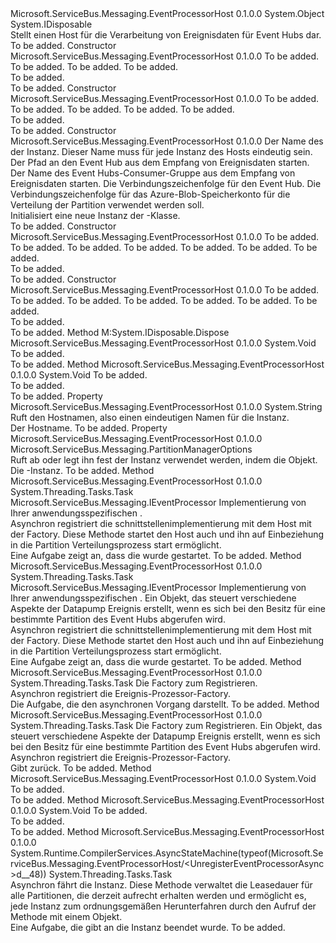 <Type Name="EventProcessorHost" FullName="Microsoft.ServiceBus.Messaging.EventProcessorHost">
  <TypeSignature Language="C#" Value="public class EventProcessorHost : IDisposable" />
  <TypeSignature Language="ILAsm" Value=".class public auto ansi beforefieldinit EventProcessorHost extends System.Object implements class System.IDisposable" />
  <TypeSignature Language="DocId" Value="T:Microsoft.ServiceBus.Messaging.EventProcessorHost" />
  <TypeSignature Language="VB.NET" Value="Public Class EventProcessorHost&#xA;Implements IDisposable" />
  <TypeSignature Language="F#" Value="type EventProcessorHost = class&#xA;    interface IPartitionObserver&lt;BlobLease&gt;&#xA;    interface IDisposable" />
  <AssemblyInfo>
    <AssemblyName>Microsoft.ServiceBus.Messaging.EventProcessorHost</AssemblyName>
    <AssemblyVersion>0.1.0.0</AssemblyVersion>
  </AssemblyInfo>
  <Base>
    <BaseTypeName>System.Object</BaseTypeName>
  </Base>
  <Interfaces>
    <Interface>
      <InterfaceName>System.IDisposable</InterfaceName>
    </Interface>
  </Interfaces>
  <Docs>
    <summary>Stellt einen Host für die Verarbeitung von Ereignisdaten für Event Hubs dar.</summary>
    <remarks>To be added.</remarks>
  </Docs>
  <Members>
    <Member MemberName=".ctor">
      <MemberSignature Language="C#" Value="public EventProcessorHost (string eventHubPath, string consumerGroupName, string eventHubConnectionString, string storageConnectionString);" />
      <MemberSignature Language="ILAsm" Value=".method public hidebysig specialname rtspecialname instance void .ctor(string eventHubPath, string consumerGroupName, string eventHubConnectionString, string storageConnectionString) cil managed" />
      <MemberSignature Language="DocId" Value="M:Microsoft.ServiceBus.Messaging.EventProcessorHost.#ctor(System.String,System.String,System.String,System.String)" />
      <MemberSignature Language="VB.NET" Value="Public Sub New (eventHubPath As String, consumerGroupName As String, eventHubConnectionString As String, storageConnectionString As String)" />
      <MemberSignature Language="F#" Value="new Microsoft.ServiceBus.Messaging.EventProcessorHost : string * string * string * string -&gt; Microsoft.ServiceBus.Messaging.EventProcessorHost" Usage="new Microsoft.ServiceBus.Messaging.EventProcessorHost (eventHubPath, consumerGroupName, eventHubConnectionString, storageConnectionString)" />
      <MemberType>Constructor</MemberType>
      <AssemblyInfo>
        <AssemblyName>Microsoft.ServiceBus.Messaging.EventProcessorHost</AssemblyName>
        <AssemblyVersion>0.1.0.0</AssemblyVersion>
      </AssemblyInfo>
      <Parameters>
        <Parameter Name="eventHubPath" Type="System.String" />
        <Parameter Name="consumerGroupName" Type="System.String" />
        <Parameter Name="eventHubConnectionString" Type="System.String" />
        <Parameter Name="storageConnectionString" Type="System.String" />
      </Parameters>
      <Docs>
        <param name="eventHubPath">To be added.</param>
        <param name="consumerGroupName">To be added.</param>
        <param name="eventHubConnectionString">To be added.</param>
        <param name="storageConnectionString">To be added.</param>
        <summary>To be added.</summary>
        <remarks>To be added.</remarks>
      </Docs>
    </Member>
    <Member MemberName=".ctor">
      <MemberSignature Language="C#" Value="public EventProcessorHost (string hostName, string eventHubPath, string consumerGroupName, Func&lt;Microsoft.ServiceBus.Messaging.EventProcessorOptions,Microsoft.ServiceBus.Messaging.MessagingFactory&gt; eventHubClientFactory, Func&lt;Microsoft.WindowsAzure.Storage.Blob.CloudBlobClient&gt; storageClientFactory);" />
      <MemberSignature Language="ILAsm" Value=".method public hidebysig specialname rtspecialname instance void .ctor(string hostName, string eventHubPath, string consumerGroupName, class System.Func`2&lt;class Microsoft.ServiceBus.Messaging.EventProcessorOptions, class Microsoft.ServiceBus.Messaging.MessagingFactory&gt; eventHubClientFactory, class System.Func`1&lt;class Microsoft.WindowsAzure.Storage.Blob.CloudBlobClient&gt; storageClientFactory) cil managed" />
      <MemberSignature Language="DocId" Value="M:Microsoft.ServiceBus.Messaging.EventProcessorHost.#ctor(System.String,System.String,System.String,System.Func{Microsoft.ServiceBus.Messaging.EventProcessorOptions,Microsoft.ServiceBus.Messaging.MessagingFactory},System.Func{Microsoft.WindowsAzure.Storage.Blob.CloudBlobClient})" />
      <MemberSignature Language="VB.NET" Value="Public Sub New (hostName As String, eventHubPath As String, consumerGroupName As String, eventHubClientFactory As Func(Of EventProcessorOptions, MessagingFactory), storageClientFactory As Func(Of CloudBlobClient))" />
      <MemberSignature Language="F#" Value="new Microsoft.ServiceBus.Messaging.EventProcessorHost : string * string * string * Func&lt;Microsoft.ServiceBus.Messaging.EventProcessorOptions, Microsoft.ServiceBus.Messaging.MessagingFactory&gt; * Func&lt;Microsoft.WindowsAzure.Storage.Blob.CloudBlobClient&gt; -&gt; Microsoft.ServiceBus.Messaging.EventProcessorHost" Usage="new Microsoft.ServiceBus.Messaging.EventProcessorHost (hostName, eventHubPath, consumerGroupName, eventHubClientFactory, storageClientFactory)" />
      <MemberType>Constructor</MemberType>
      <AssemblyInfo>
        <AssemblyName>Microsoft.ServiceBus.Messaging.EventProcessorHost</AssemblyName>
        <AssemblyVersion>0.1.0.0</AssemblyVersion>
      </AssemblyInfo>
      <Parameters>
        <Parameter Name="hostName" Type="System.String" />
        <Parameter Name="eventHubPath" Type="System.String" />
        <Parameter Name="consumerGroupName" Type="System.String" />
        <Parameter Name="eventHubClientFactory" Type="System.Func&lt;Microsoft.ServiceBus.Messaging.EventProcessorOptions,Microsoft.ServiceBus.Messaging.MessagingFactory&gt;" />
        <Parameter Name="storageClientFactory" Type="System.Func&lt;Microsoft.WindowsAzure.Storage.Blob.CloudBlobClient&gt;" />
      </Parameters>
      <Docs>
        <param name="hostName">To be added.</param>
        <param name="eventHubPath">To be added.</param>
        <param name="consumerGroupName">To be added.</param>
        <param name="eventHubClientFactory">To be added.</param>
        <param name="storageClientFactory">To be added.</param>
        <summary>To be added.</summary>
        <remarks>To be added.</remarks>
      </Docs>
    </Member>
    <Member MemberName=".ctor">
      <MemberSignature Language="C#" Value="public EventProcessorHost (string hostName, string eventHubPath, string consumerGroupName, string eventHubConnectionString, string storageConnectionString);" />
      <MemberSignature Language="ILAsm" Value=".method public hidebysig specialname rtspecialname instance void .ctor(string hostName, string eventHubPath, string consumerGroupName, string eventHubConnectionString, string storageConnectionString) cil managed" />
      <MemberSignature Language="DocId" Value="M:Microsoft.ServiceBus.Messaging.EventProcessorHost.#ctor(System.String,System.String,System.String,System.String,System.String)" />
      <MemberSignature Language="VB.NET" Value="Public Sub New (hostName As String, eventHubPath As String, consumerGroupName As String, eventHubConnectionString As String, storageConnectionString As String)" />
      <MemberSignature Language="F#" Value="new Microsoft.ServiceBus.Messaging.EventProcessorHost : string * string * string * string * string -&gt; Microsoft.ServiceBus.Messaging.EventProcessorHost" Usage="new Microsoft.ServiceBus.Messaging.EventProcessorHost (hostName, eventHubPath, consumerGroupName, eventHubConnectionString, storageConnectionString)" />
      <MemberType>Constructor</MemberType>
      <AssemblyInfo>
        <AssemblyName>Microsoft.ServiceBus.Messaging.EventProcessorHost</AssemblyName>
        <AssemblyVersion>0.1.0.0</AssemblyVersion>
      </AssemblyInfo>
      <Parameters>
        <Parameter Name="hostName" Type="System.String" />
        <Parameter Name="eventHubPath" Type="System.String" />
        <Parameter Name="consumerGroupName" Type="System.String" />
        <Parameter Name="eventHubConnectionString" Type="System.String" />
        <Parameter Name="storageConnectionString" Type="System.String" />
      </Parameters>
      <Docs>
        <param name="hostName">Der Name des der <see cref="T:Microsoft.ServiceBus.Messaging.EventProcessorHost" /> Instanz. Dieser Name muss für jede Instanz des Hosts eindeutig sein.</param>
        <param name="eventHubPath">Der Pfad an den Event Hub aus dem Empfang von Ereignisdaten starten.</param>
        <param name="consumerGroupName">Der Name des Event Hubs-Consumer-Gruppe aus dem Empfang von Ereignisdaten starten.</param>
        <param name="eventHubConnectionString">Die Verbindungszeichenfolge für den Event Hub.</param>
        <param name="storageConnectionString">Die Verbindungszeichenfolge für das Azure-Blob-Speicherkonto für die Verteilung der Partition verwendet werden soll.</param>
        <summary>Initialisiert eine neue Instanz der <see cref="T:Microsoft.ServiceBus.Messaging.EventProcessorHost" />-Klasse.</summary>
        <remarks>To be added.</remarks>
      </Docs>
    </Member>
    <Member MemberName=".ctor">
      <MemberSignature Language="C#" Value="public EventProcessorHost (string hostName, string eventHubPath, string consumerGroupName, Func&lt;Microsoft.ServiceBus.Messaging.EventProcessorOptions,Microsoft.ServiceBus.Messaging.MessagingFactory&gt; eventHubClientFactory, Func&lt;Microsoft.WindowsAzure.Storage.Blob.CloudBlobClient&gt; storageClientFactory, string leaseContainerName, string leaseBlobPrefix = null);" />
      <MemberSignature Language="ILAsm" Value=".method public hidebysig specialname rtspecialname instance void .ctor(string hostName, string eventHubPath, string consumerGroupName, class System.Func`2&lt;class Microsoft.ServiceBus.Messaging.EventProcessorOptions, class Microsoft.ServiceBus.Messaging.MessagingFactory&gt; eventHubClientFactory, class System.Func`1&lt;class Microsoft.WindowsAzure.Storage.Blob.CloudBlobClient&gt; storageClientFactory, string leaseContainerName, string leaseBlobPrefix) cil managed" />
      <MemberSignature Language="DocId" Value="M:Microsoft.ServiceBus.Messaging.EventProcessorHost.#ctor(System.String,System.String,System.String,System.Func{Microsoft.ServiceBus.Messaging.EventProcessorOptions,Microsoft.ServiceBus.Messaging.MessagingFactory},System.Func{Microsoft.WindowsAzure.Storage.Blob.CloudBlobClient},System.String,System.String)" />
      <MemberSignature Language="VB.NET" Value="Public Sub New (hostName As String, eventHubPath As String, consumerGroupName As String, eventHubClientFactory As Func(Of EventProcessorOptions, MessagingFactory), storageClientFactory As Func(Of CloudBlobClient), leaseContainerName As String, Optional leaseBlobPrefix As String = null)" />
      <MemberSignature Language="F#" Value="new Microsoft.ServiceBus.Messaging.EventProcessorHost : string * string * string * Func&lt;Microsoft.ServiceBus.Messaging.EventProcessorOptions, Microsoft.ServiceBus.Messaging.MessagingFactory&gt; * Func&lt;Microsoft.WindowsAzure.Storage.Blob.CloudBlobClient&gt; * string * string -&gt; Microsoft.ServiceBus.Messaging.EventProcessorHost" Usage="new Microsoft.ServiceBus.Messaging.EventProcessorHost (hostName, eventHubPath, consumerGroupName, eventHubClientFactory, storageClientFactory, leaseContainerName, leaseBlobPrefix)" />
      <MemberType>Constructor</MemberType>
      <AssemblyInfo>
        <AssemblyName>Microsoft.ServiceBus.Messaging.EventProcessorHost</AssemblyName>
        <AssemblyVersion>0.1.0.0</AssemblyVersion>
      </AssemblyInfo>
      <Parameters>
        <Parameter Name="hostName" Type="System.String" />
        <Parameter Name="eventHubPath" Type="System.String" />
        <Parameter Name="consumerGroupName" Type="System.String" />
        <Parameter Name="eventHubClientFactory" Type="System.Func&lt;Microsoft.ServiceBus.Messaging.EventProcessorOptions,Microsoft.ServiceBus.Messaging.MessagingFactory&gt;" />
        <Parameter Name="storageClientFactory" Type="System.Func&lt;Microsoft.WindowsAzure.Storage.Blob.CloudBlobClient&gt;" />
        <Parameter Name="leaseContainerName" Type="System.String" />
        <Parameter Name="leaseBlobPrefix" Type="System.String" />
      </Parameters>
      <Docs>
        <param name="hostName">To be added.</param>
        <param name="eventHubPath">To be added.</param>
        <param name="consumerGroupName">To be added.</param>
        <param name="eventHubClientFactory">To be added.</param>
        <param name="storageClientFactory">To be added.</param>
        <param name="leaseContainerName">To be added.</param>
        <param name="leaseBlobPrefix">To be added.</param>
        <summary>To be added.</summary>
        <remarks>To be added.</remarks>
      </Docs>
    </Member>
    <Member MemberName=".ctor">
      <MemberSignature Language="C#" Value="public EventProcessorHost (string hostName, string eventHubPath, string consumerGroupName, string eventHubConnectionString, string storageConnectionString, string leaseContainerName, string leaseBlobPrefix = null);" />
      <MemberSignature Language="ILAsm" Value=".method public hidebysig specialname rtspecialname instance void .ctor(string hostName, string eventHubPath, string consumerGroupName, string eventHubConnectionString, string storageConnectionString, string leaseContainerName, string leaseBlobPrefix) cil managed" />
      <MemberSignature Language="DocId" Value="M:Microsoft.ServiceBus.Messaging.EventProcessorHost.#ctor(System.String,System.String,System.String,System.String,System.String,System.String,System.String)" />
      <MemberSignature Language="VB.NET" Value="Public Sub New (hostName As String, eventHubPath As String, consumerGroupName As String, eventHubConnectionString As String, storageConnectionString As String, leaseContainerName As String, Optional leaseBlobPrefix As String = null)" />
      <MemberSignature Language="F#" Value="new Microsoft.ServiceBus.Messaging.EventProcessorHost : string * string * string * string * string * string * string -&gt; Microsoft.ServiceBus.Messaging.EventProcessorHost" Usage="new Microsoft.ServiceBus.Messaging.EventProcessorHost (hostName, eventHubPath, consumerGroupName, eventHubConnectionString, storageConnectionString, leaseContainerName, leaseBlobPrefix)" />
      <MemberType>Constructor</MemberType>
      <AssemblyInfo>
        <AssemblyName>Microsoft.ServiceBus.Messaging.EventProcessorHost</AssemblyName>
        <AssemblyVersion>0.1.0.0</AssemblyVersion>
      </AssemblyInfo>
      <Parameters>
        <Parameter Name="hostName" Type="System.String" />
        <Parameter Name="eventHubPath" Type="System.String" />
        <Parameter Name="consumerGroupName" Type="System.String" />
        <Parameter Name="eventHubConnectionString" Type="System.String" />
        <Parameter Name="storageConnectionString" Type="System.String" />
        <Parameter Name="leaseContainerName" Type="System.String" />
        <Parameter Name="leaseBlobPrefix" Type="System.String" />
      </Parameters>
      <Docs>
        <param name="hostName">To be added.</param>
        <param name="eventHubPath">To be added.</param>
        <param name="consumerGroupName">To be added.</param>
        <param name="eventHubConnectionString">To be added.</param>
        <param name="storageConnectionString">To be added.</param>
        <param name="leaseContainerName">To be added.</param>
        <param name="leaseBlobPrefix">To be added.</param>
        <summary>To be added.</summary>
        <remarks>To be added.</remarks>
      </Docs>
    </Member>
    <Member MemberName="Dispose">
      <MemberSignature Language="C#" Value="public void Dispose ();" />
      <MemberSignature Language="ILAsm" Value=".method public hidebysig newslot virtual instance void Dispose() cil managed" />
      <MemberSignature Language="DocId" Value="M:Microsoft.ServiceBus.Messaging.EventProcessorHost.Dispose" />
      <MemberSignature Language="VB.NET" Value="Public Sub Dispose ()" />
      <MemberSignature Language="F#" Value="abstract member Dispose : unit -&gt; unit&#xA;override this.Dispose : unit -&gt; unit" Usage="eventProcessorHost.Dispose " />
      <MemberType>Method</MemberType>
      <Implements>
        <InterfaceMember>M:System.IDisposable.Dispose</InterfaceMember>
      </Implements>
      <AssemblyInfo>
        <AssemblyName>Microsoft.ServiceBus.Messaging.EventProcessorHost</AssemblyName>
        <AssemblyVersion>0.1.0.0</AssemblyVersion>
      </AssemblyInfo>
      <ReturnValue>
        <ReturnType>System.Void</ReturnType>
      </ReturnValue>
      <Parameters />
      <Docs>
        <summary>To be added.</summary>
        <remarks>To be added.</remarks>
      </Docs>
    </Member>
    <Member MemberName="Dispose">
      <MemberSignature Language="C#" Value="protected virtual void Dispose (bool disposing);" />
      <MemberSignature Language="ILAsm" Value=".method familyhidebysig newslot virtual instance void Dispose(bool disposing) cil managed" />
      <MemberSignature Language="DocId" Value="M:Microsoft.ServiceBus.Messaging.EventProcessorHost.Dispose(System.Boolean)" />
      <MemberSignature Language="VB.NET" Value="Protected Overridable Sub Dispose (disposing As Boolean)" />
      <MemberSignature Language="F#" Value="abstract member Dispose : bool -&gt; unit&#xA;override this.Dispose : bool -&gt; unit" Usage="eventProcessorHost.Dispose disposing" />
      <MemberType>Method</MemberType>
      <AssemblyInfo>
        <AssemblyName>Microsoft.ServiceBus.Messaging.EventProcessorHost</AssemblyName>
        <AssemblyVersion>0.1.0.0</AssemblyVersion>
      </AssemblyInfo>
      <ReturnValue>
        <ReturnType>System.Void</ReturnType>
      </ReturnValue>
      <Parameters>
        <Parameter Name="disposing" Type="System.Boolean" />
      </Parameters>
      <Docs>
        <param name="disposing">To be added.</param>
        <summary>To be added.</summary>
        <remarks>To be added.</remarks>
      </Docs>
    </Member>
    <Member MemberName="HostName">
      <MemberSignature Language="C#" Value="public string HostName { get; }" />
      <MemberSignature Language="ILAsm" Value=".property instance string HostName" />
      <MemberSignature Language="DocId" Value="P:Microsoft.ServiceBus.Messaging.EventProcessorHost.HostName" />
      <MemberSignature Language="VB.NET" Value="Public ReadOnly Property HostName As String" />
      <MemberSignature Language="F#" Value="member this.HostName : string" Usage="Microsoft.ServiceBus.Messaging.EventProcessorHost.HostName" />
      <MemberType>Property</MemberType>
      <AssemblyInfo>
        <AssemblyName>Microsoft.ServiceBus.Messaging.EventProcessorHost</AssemblyName>
        <AssemblyVersion>0.1.0.0</AssemblyVersion>
      </AssemblyInfo>
      <ReturnValue>
        <ReturnType>System.String</ReturnType>
      </ReturnValue>
      <Docs>
        <summary>Ruft den Hostnamen, also einen eindeutigen Namen für die <see cref="T:Microsoft.ServiceBus.Messaging.EventProcessorHost" /> Instanz.</summary>
        <value>Der Hostname.</value>
        <remarks>To be added.</remarks>
      </Docs>
    </Member>
    <Member MemberName="PartitionManagerOptions">
      <MemberSignature Language="C#" Value="public Microsoft.ServiceBus.Messaging.PartitionManagerOptions PartitionManagerOptions { get; set; }" />
      <MemberSignature Language="ILAsm" Value=".property instance class Microsoft.ServiceBus.Messaging.PartitionManagerOptions PartitionManagerOptions" />
      <MemberSignature Language="DocId" Value="P:Microsoft.ServiceBus.Messaging.EventProcessorHost.PartitionManagerOptions" />
      <MemberSignature Language="VB.NET" Value="Public Property PartitionManagerOptions As PartitionManagerOptions" />
      <MemberSignature Language="F#" Value="member this.PartitionManagerOptions : Microsoft.ServiceBus.Messaging.PartitionManagerOptions with get, set" Usage="Microsoft.ServiceBus.Messaging.EventProcessorHost.PartitionManagerOptions" />
      <MemberType>Property</MemberType>
      <AssemblyInfo>
        <AssemblyName>Microsoft.ServiceBus.Messaging.EventProcessorHost</AssemblyName>
        <AssemblyVersion>0.1.0.0</AssemblyVersion>
      </AssemblyInfo>
      <ReturnValue>
        <ReturnType>Microsoft.ServiceBus.Messaging.PartitionManagerOptions</ReturnType>
      </ReturnValue>
      <Docs>
        <summary>Ruft ab oder legt ihn fest der <see cref="T:Microsoft.ServiceBus.Messaging.PartitionManagerOptions" /> Instanz verwendet werden, indem die <see cref="T:Microsoft.ServiceBus.Messaging.EventProcessorHost" /> Objekt.</summary>
        <value>Die <see cref="T:Microsoft.ServiceBus.Messaging.PartitionManagerOptions" />-Instanz.</value>
        <remarks>To be added.</remarks>
      </Docs>
    </Member>
    <Member MemberName="RegisterEventProcessorAsync&lt;T&gt;">
      <MemberSignature Language="C#" Value="public System.Threading.Tasks.Task RegisterEventProcessorAsync&lt;T&gt; () where T : Microsoft.ServiceBus.Messaging.IEventProcessor;" />
      <MemberSignature Language="ILAsm" Value=".method public hidebysig instance class System.Threading.Tasks.Task RegisterEventProcessorAsync&lt;(class Microsoft.ServiceBus.Messaging.IEventProcessor) T&gt;() cil managed" />
      <MemberSignature Language="DocId" Value="M:Microsoft.ServiceBus.Messaging.EventProcessorHost.RegisterEventProcessorAsync``1" />
      <MemberSignature Language="VB.NET" Value="Public Function RegisterEventProcessorAsync(Of T As IEventProcessor) () As Task" />
      <MemberSignature Language="F#" Value="member this.RegisterEventProcessorAsync : unit -&gt; System.Threading.Tasks.Task (requires 'T :&gt; Microsoft.ServiceBus.Messaging.IEventProcessor)" Usage="eventProcessorHost.RegisterEventProcessorAsync " />
      <MemberType>Method</MemberType>
      <AssemblyInfo>
        <AssemblyName>Microsoft.ServiceBus.Messaging.EventProcessorHost</AssemblyName>
        <AssemblyVersion>0.1.0.0</AssemblyVersion>
      </AssemblyInfo>
      <ReturnValue>
        <ReturnType>System.Threading.Tasks.Task</ReturnType>
      </ReturnValue>
      <TypeParameters>
        <TypeParameter Name="T">
          <Constraints>
            <InterfaceName>Microsoft.ServiceBus.Messaging.IEventProcessor</InterfaceName>
          </Constraints>
        </TypeParameter>
      </TypeParameters>
      <Parameters />
      <Docs>
        <typeparam name="T">Implementierung von Ihrer anwendungsspezifischen <see cref="T:Microsoft.ServiceBus.Messaging.IEventProcessor" />.</typeparam>
        <summary>Asynchron registriert die <see cref="T:Microsoft.ServiceBus.Messaging.IEventProcessor" /> schnittstellenimplementierung mit dem Host mit der <see cref="T:Microsoft.ServiceBus.Messaging.DefaultEventProcessorFactory`1" /> Factory. Diese Methode startet den Host auch und ihn auf Einbeziehung in die Partition Verteilungsprozess start ermöglicht.</summary>
        <returns>Eine Aufgabe zeigt an, dass die <see cref="T:Microsoft.ServiceBus.Messaging.EventProcessorHost" /> wurde gestartet.</returns>
        <remarks>To be added.</remarks>
      </Docs>
    </Member>
    <Member MemberName="RegisterEventProcessorAsync&lt;T&gt;">
      <MemberSignature Language="C#" Value="public System.Threading.Tasks.Task RegisterEventProcessorAsync&lt;T&gt; (Microsoft.ServiceBus.Messaging.EventProcessorOptions processorOptions) where T : Microsoft.ServiceBus.Messaging.IEventProcessor;" />
      <MemberSignature Language="ILAsm" Value=".method public hidebysig instance class System.Threading.Tasks.Task RegisterEventProcessorAsync&lt;(class Microsoft.ServiceBus.Messaging.IEventProcessor) T&gt;(class Microsoft.ServiceBus.Messaging.EventProcessorOptions processorOptions) cil managed" />
      <MemberSignature Language="DocId" Value="M:Microsoft.ServiceBus.Messaging.EventProcessorHost.RegisterEventProcessorAsync``1(Microsoft.ServiceBus.Messaging.EventProcessorOptions)" />
      <MemberSignature Language="VB.NET" Value="Public Function RegisterEventProcessorAsync(Of T As IEventProcessor) (processorOptions As EventProcessorOptions) As Task" />
      <MemberSignature Language="F#" Value="member this.RegisterEventProcessorAsync : Microsoft.ServiceBus.Messaging.EventProcessorOptions -&gt; System.Threading.Tasks.Task (requires 'T :&gt; Microsoft.ServiceBus.Messaging.IEventProcessor)" Usage="eventProcessorHost.RegisterEventProcessorAsync processorOptions" />
      <MemberType>Method</MemberType>
      <AssemblyInfo>
        <AssemblyName>Microsoft.ServiceBus.Messaging.EventProcessorHost</AssemblyName>
        <AssemblyVersion>0.1.0.0</AssemblyVersion>
      </AssemblyInfo>
      <ReturnValue>
        <ReturnType>System.Threading.Tasks.Task</ReturnType>
      </ReturnValue>
      <TypeParameters>
        <TypeParameter Name="T">
          <Constraints>
            <InterfaceName>Microsoft.ServiceBus.Messaging.IEventProcessor</InterfaceName>
          </Constraints>
        </TypeParameter>
      </TypeParameters>
      <Parameters>
        <Parameter Name="processorOptions" Type="Microsoft.ServiceBus.Messaging.EventProcessorOptions" />
      </Parameters>
      <Docs>
        <typeparam name="T">Implementierung von Ihrer anwendungsspezifischen <see cref="T:Microsoft.ServiceBus.Messaging.IEventProcessor" />.</typeparam>
        <param name="processorOptions">Ein <see cref="T:Microsoft.ServiceBus.Messaging.EventProcessorOptions" /> Objekt, das steuert verschiedene Aspekte der Datapump Ereignis erstellt, wenn es sich bei den Besitz für eine bestimmte Partition des Event Hubs abgerufen wird.</param>
        <summary>Asynchron registriert die <see cref="T:Microsoft.ServiceBus.Messaging.IEventProcessor" /> schnittstellenimplementierung mit dem Host mit der <see cref="T:Microsoft.ServiceBus.Messaging.DefaultEventProcessorFactory`1" /> Factory. Diese Methode startet den Host auch und ihn auf Einbeziehung in die Partition Verteilungsprozess start ermöglicht.</summary>
        <returns>Eine Aufgabe zeigt an, dass die <see cref="T:Microsoft.ServiceBus.Messaging.EventProcessorHost" /> wurde gestartet.</returns>
        <remarks>To be added.</remarks>
      </Docs>
    </Member>
    <Member MemberName="RegisterEventProcessorFactoryAsync">
      <MemberSignature Language="C#" Value="public System.Threading.Tasks.Task RegisterEventProcessorFactoryAsync (Microsoft.ServiceBus.Messaging.IEventProcessorFactory factory);" />
      <MemberSignature Language="ILAsm" Value=".method public hidebysig instance class System.Threading.Tasks.Task RegisterEventProcessorFactoryAsync(class Microsoft.ServiceBus.Messaging.IEventProcessorFactory factory) cil managed" />
      <MemberSignature Language="DocId" Value="M:Microsoft.ServiceBus.Messaging.EventProcessorHost.RegisterEventProcessorFactoryAsync(Microsoft.ServiceBus.Messaging.IEventProcessorFactory)" />
      <MemberSignature Language="VB.NET" Value="Public Function RegisterEventProcessorFactoryAsync (factory As IEventProcessorFactory) As Task" />
      <MemberSignature Language="F#" Value="member this.RegisterEventProcessorFactoryAsync : Microsoft.ServiceBus.Messaging.IEventProcessorFactory -&gt; System.Threading.Tasks.Task" Usage="eventProcessorHost.RegisterEventProcessorFactoryAsync factory" />
      <MemberType>Method</MemberType>
      <AssemblyInfo>
        <AssemblyName>Microsoft.ServiceBus.Messaging.EventProcessorHost</AssemblyName>
        <AssemblyVersion>0.1.0.0</AssemblyVersion>
      </AssemblyInfo>
      <ReturnValue>
        <ReturnType>System.Threading.Tasks.Task</ReturnType>
      </ReturnValue>
      <Parameters>
        <Parameter Name="factory" Type="Microsoft.ServiceBus.Messaging.IEventProcessorFactory" />
      </Parameters>
      <Docs>
        <param name="factory">Die Factory zum Registrieren.</param>
        <summary>Asynchron registriert die Ereignis-Prozessor-Factory.</summary>
        <returns>Die Aufgabe, die den asynchronen Vorgang darstellt.</returns>
        <remarks>To be added.</remarks>
      </Docs>
    </Member>
    <Member MemberName="RegisterEventProcessorFactoryAsync">
      <MemberSignature Language="C#" Value="public System.Threading.Tasks.Task RegisterEventProcessorFactoryAsync (Microsoft.ServiceBus.Messaging.IEventProcessorFactory factory, Microsoft.ServiceBus.Messaging.EventProcessorOptions processorOptions);" />
      <MemberSignature Language="ILAsm" Value=".method public hidebysig instance class System.Threading.Tasks.Task RegisterEventProcessorFactoryAsync(class Microsoft.ServiceBus.Messaging.IEventProcessorFactory factory, class Microsoft.ServiceBus.Messaging.EventProcessorOptions processorOptions) cil managed" />
      <MemberSignature Language="DocId" Value="M:Microsoft.ServiceBus.Messaging.EventProcessorHost.RegisterEventProcessorFactoryAsync(Microsoft.ServiceBus.Messaging.IEventProcessorFactory,Microsoft.ServiceBus.Messaging.EventProcessorOptions)" />
      <MemberSignature Language="VB.NET" Value="Public Function RegisterEventProcessorFactoryAsync (factory As IEventProcessorFactory, processorOptions As EventProcessorOptions) As Task" />
      <MemberSignature Language="F#" Value="member this.RegisterEventProcessorFactoryAsync : Microsoft.ServiceBus.Messaging.IEventProcessorFactory * Microsoft.ServiceBus.Messaging.EventProcessorOptions -&gt; System.Threading.Tasks.Task" Usage="eventProcessorHost.RegisterEventProcessorFactoryAsync (factory, processorOptions)" />
      <MemberType>Method</MemberType>
      <AssemblyInfo>
        <AssemblyName>Microsoft.ServiceBus.Messaging.EventProcessorHost</AssemblyName>
        <AssemblyVersion>0.1.0.0</AssemblyVersion>
      </AssemblyInfo>
      <ReturnValue>
        <ReturnType>System.Threading.Tasks.Task</ReturnType>
      </ReturnValue>
      <Parameters>
        <Parameter Name="factory" Type="Microsoft.ServiceBus.Messaging.IEventProcessorFactory" />
        <Parameter Name="processorOptions" Type="Microsoft.ServiceBus.Messaging.EventProcessorOptions" />
      </Parameters>
      <Docs>
        <param name="factory">Die Factory zum Registrieren.</param>
        <param name="processorOptions">Ein <see cref="T:Microsoft.ServiceBus.Messaging.EventProcessorOptions" /> Objekt, das steuert verschiedene Aspekte der Datapump Ereignis erstellt, wenn es sich bei den Besitz für eine bestimmte Partition des Event Hubs abgerufen wird.</param>
        <summary>Asynchron registriert die Ereignis-Prozessor-Factory.</summary>
        <returns>Gibt <see cref="T:System.Threading.Tasks.Task" />zurück.</returns>
        <remarks>To be added.</remarks>
      </Docs>
    </Member>
    <Member MemberName="ResetAllConnections">
      <MemberSignature Language="C#" Value="public void ResetAllConnections ();" />
      <MemberSignature Language="ILAsm" Value=".method public hidebysig instance void ResetAllConnections() cil managed" />
      <MemberSignature Language="DocId" Value="M:Microsoft.ServiceBus.Messaging.EventProcessorHost.ResetAllConnections" />
      <MemberSignature Language="VB.NET" Value="Public Sub ResetAllConnections ()" />
      <MemberSignature Language="F#" Value="member this.ResetAllConnections : unit -&gt; unit" Usage="eventProcessorHost.ResetAllConnections " />
      <MemberType>Method</MemberType>
      <AssemblyInfo>
        <AssemblyName>Microsoft.ServiceBus.Messaging.EventProcessorHost</AssemblyName>
        <AssemblyVersion>0.1.0.0</AssemblyVersion>
      </AssemblyInfo>
      <ReturnValue>
        <ReturnType>System.Void</ReturnType>
      </ReturnValue>
      <Parameters />
      <Docs>
        <summary>To be added.</summary>
        <remarks>To be added.</remarks>
      </Docs>
    </Member>
    <Member MemberName="ResetConnection">
      <MemberSignature Language="C#" Value="public void ResetConnection (string partitionId);" />
      <MemberSignature Language="ILAsm" Value=".method public hidebysig instance void ResetConnection(string partitionId) cil managed" />
      <MemberSignature Language="DocId" Value="M:Microsoft.ServiceBus.Messaging.EventProcessorHost.ResetConnection(System.String)" />
      <MemberSignature Language="VB.NET" Value="Public Sub ResetConnection (partitionId As String)" />
      <MemberSignature Language="F#" Value="member this.ResetConnection : string -&gt; unit" Usage="eventProcessorHost.ResetConnection partitionId" />
      <MemberType>Method</MemberType>
      <AssemblyInfo>
        <AssemblyName>Microsoft.ServiceBus.Messaging.EventProcessorHost</AssemblyName>
        <AssemblyVersion>0.1.0.0</AssemblyVersion>
      </AssemblyInfo>
      <ReturnValue>
        <ReturnType>System.Void</ReturnType>
      </ReturnValue>
      <Parameters>
        <Parameter Name="partitionId" Type="System.String" />
      </Parameters>
      <Docs>
        <param name="partitionId">To be added.</param>
        <summary>To be added.</summary>
        <remarks>To be added.</remarks>
      </Docs>
    </Member>
    <Member MemberName="UnregisterEventProcessorAsync">
      <MemberSignature Language="C#" Value="public System.Threading.Tasks.Task UnregisterEventProcessorAsync ();" />
      <MemberSignature Language="ILAsm" Value=".method public hidebysig instance class System.Threading.Tasks.Task UnregisterEventProcessorAsync() cil managed" />
      <MemberSignature Language="DocId" Value="M:Microsoft.ServiceBus.Messaging.EventProcessorHost.UnregisterEventProcessorAsync" />
      <MemberSignature Language="VB.NET" Value="Public Function UnregisterEventProcessorAsync () As Task" />
      <MemberSignature Language="F#" Value="member this.UnregisterEventProcessorAsync : unit -&gt; System.Threading.Tasks.Task" Usage="eventProcessorHost.UnregisterEventProcessorAsync " />
      <MemberType>Method</MemberType>
      <AssemblyInfo>
        <AssemblyName>Microsoft.ServiceBus.Messaging.EventProcessorHost</AssemblyName>
        <AssemblyVersion>0.1.0.0</AssemblyVersion>
      </AssemblyInfo>
      <Attributes>
        <Attribute>
          <AttributeName>System.Runtime.CompilerServices.AsyncStateMachine(typeof(Microsoft.ServiceBus.Messaging.EventProcessorHost/&lt;UnregisterEventProcessorAsync&gt;d__48))</AttributeName>
        </Attribute>
      </Attributes>
      <ReturnValue>
        <ReturnType>System.Threading.Tasks.Task</ReturnType>
      </ReturnValue>
      <Parameters />
      <Docs>
        <summary>Asynchron fährt die <see cref="T:Microsoft.ServiceBus.Messaging.EventProcessorHost" /> Instanz. Diese Methode verwaltet die Leasedauer für alle Partitionen, die derzeit aufrecht erhalten werden und ermöglicht es, jede <see cref="T:Microsoft.ServiceBus.Messaging.IEventProcessor" /> Instanz zum ordnungsgemäßen Herunterfahren durch den Aufruf der <see cref="M:Microsoft.ServiceBus.Messaging.IEventProcessor.CloseAsync(Microsoft.ServiceBus.Messaging.PartitionContext,Microsoft.ServiceBus.Messaging.CloseReason)" /> Methode mit einem <see cref="F:Microsoft.ServiceBus.Messaging.CloseReason.Shutdown" /> Objekt.</summary>
        <returns>Eine Aufgabe, die gibt an die <see cref="T:Microsoft.ServiceBus.Messaging.EventProcessorHost" /> Instanz beendet wurde.</returns>
        <remarks>To be added.</remarks>
      </Docs>
    </Member>
  </Members>
</Type>